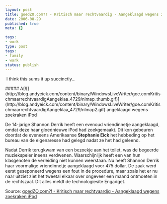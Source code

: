 ```yaml
---
layout: post
title: goedZO.com?! - Kritisch maar rechtvaardig - Aangeklaagd wegens zoekraken iPod
date: 2006-08-29
published: true
meta: {}

tags:
- work
type: post
tags:
- family
- work
status: publish
---
```



 I think this sums it up succinctly...

 <!-- blockquote  --> ##### A[![](http://blog.andyeick.com/content/binary/WindowsLiveWriter/goe.comKritischmaarrechtvaardigAangeklaa_4729/nlmap_thumb.gif)](http://blog.andyeick.com/content/binary/WindowsLiveWriter/goe.comKritischmaarrechtvaardigAangeklaa_4729/nlmap2.gif) angeklaagd wegens zoekraken iPod



De 14-jarige Shannon Derrik heeft een evenoud vriendinnetje aangeklaagd, omdat deze haar gloednieuwe iPod had zoekgemaakt. Dit kon gebeuren doordat de eveneens Amerikaanse **Stephanie Eick** het hebbeding op het bureau van de eigenaresse had gelegd nadat ze het had geleend.



Nadat Derrik terugkwam van een bezoekje aan het toilet, was de begeerde muziekspeler ineens verdwenen. Waarschijnlijk heeft een van hun klasgenoten de verleiding niet kunnen weerstaan. Nu heeft Shannon Derrik haar voormalige vriendinnetje aangeklaagd voor 475 dollar. De zaak werd eerst geseponeerd wegens een fout in de procedure, maar zoals het er nu naar uitziet ziet het tweetal elkaar over ongeveer een maand ontmoeten in de rechtszaal. Dit alles meldt de technologiesite Engadget.

<!-- endblockquote  -->

Source: [goedZO.com?! - Kritisch maar rechtvaardig - Aangeklaagd wegens zoekraken iPod](http://www.goedzo.com/index.php/2006/08/27/aangeklaagd_wegens_zoekraken_ipod)

